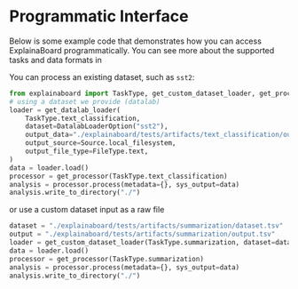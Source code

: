 # Programmatic Interface

Below is some example code that demonstrates how you can access ExplainaBoard programmatically.
You can see more about the supported tasks and data formats in 

You can process an existing dataset, such as `sst2`:

```python
from explainaboard import TaskType, get_custom_dataset_loader, get_processor, get_datalab_loader
# using a dataset we provide (datalab)
loader = get_datalab_loader(
    TaskType.text_classification,
    dataset=DatalabLoaderOption("sst2"),
    output_data="./explainaboard/tests/artifacts/text_classification/output_sst2.txt",
    output_source=Source.local_filesystem,
    output_file_type=FileType.text,
)
data = loader.load()
processor = get_processor(TaskType.text_classification)
analysis = processor.process(metadata={}, sys_output=data)
analysis.write_to_directory("./")
```

or use a custom dataset input as a raw file

```python
dataset = "./explainaboard/tests/artifacts/summarization/dataset.tsv"
output = "./explainaboard/tests/artifacts/summarization/output.tsv"
loader = get_custom_dataset_loader(TaskType.summarization, dataset=dataset, output=output)
data = loader.load()
processor = get_processor(TaskType.summarization)
analysis = processor.process(metadata={}, sys_output=data)
analysis.write_to_directory("./")
```

